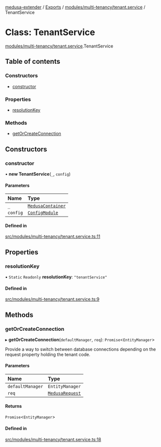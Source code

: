 [medusa-extender](../README.md) / [Exports](../modules.md) / [modules/multi-tenancy/tenant.service](../modules/modules_multi_tenancy_tenant_service.md) / TenantService

# Class: TenantService

[modules/multi-tenancy/tenant.service](../modules/modules_multi_tenancy_tenant_service.md).TenantService

## Table of contents

### Constructors

- [constructor](modules_multi_tenancy_tenant_service.TenantService.md#constructor)

### Properties

- [resolutionKey](modules_multi_tenancy_tenant_service.TenantService.md#resolutionkey)

### Methods

- [getOrCreateConnection](modules_multi_tenancy_tenant_service.TenantService.md#getorcreateconnection)

## Constructors

### constructor

• **new TenantService**(`_`, `config`)

#### Parameters

| Name | Type |
| :------ | :------ |
| `_` | [`MedusaContainer`](../modules/core_types.md#medusacontainer) |
| `config` | [`ConfigModule`](../modules/modules_multi_tenancy_types.md#configmodule) |

#### Defined in

[src/modules/multi-tenancy/tenant.service.ts:11](https://github.com/adrien2p/medusa-extender/blob/53a8798/src/modules/multi-tenancy/tenant.service.ts#L11)

## Properties

### resolutionKey

▪ `Static` `Readonly` **resolutionKey**: ``"tenantService"``

#### Defined in

[src/modules/multi-tenancy/tenant.service.ts:9](https://github.com/adrien2p/medusa-extender/blob/53a8798/src/modules/multi-tenancy/tenant.service.ts#L9)

## Methods

### getOrCreateConnection

▸ **getOrCreateConnection**(`defaultManager`, `req`): `Promise`<`EntityManager`\>

Provide a way to switch between database connections depending on the request property holding the tenant code.

#### Parameters

| Name | Type |
| :------ | :------ |
| `defaultManager` | `EntityManager` |
| `req` | [`MedusaRequest`](../modules/core_types.md#medusarequest) |

#### Returns

`Promise`<`EntityManager`\>

#### Defined in

[src/modules/multi-tenancy/tenant.service.ts:18](https://github.com/adrien2p/medusa-extender/blob/53a8798/src/modules/multi-tenancy/tenant.service.ts#L18)
